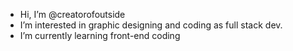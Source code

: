 - Hi, I’m @creatorofoutside
- I’m interested in graphic designing and coding as full stack dev. 
- I’m currently learning front-end coding

<!---
creatorofoutside/creatorofoutside is a ✨ special ✨ repository because its `README.md` (this file) appears on your GitHub profile.
You can click the Preview link to take a look at your changes.
--->
